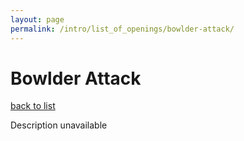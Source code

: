 ```yaml
---
layout: page
permalink: /intro/list_of_openings/bowlder-attack/
---
```


# Bowlder Attack

[back to list](..)

Description unavailable